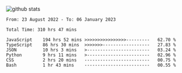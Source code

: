 
![github stats](https://github-readme-stats.vercel.app/api?username=realmahd1&show_icons=true&theme=codeSTACKr&hide_rank=true&count_private=true)

<!--START_SECTION:waka-->

```text
From: 23 August 2022 - To: 06 January 2023

Total Time: 310 hrs 47 mins

JavaScript    194 hrs 52 mins >>>>>>>>>>>>>>>>---------   62.70 %
TypeScript    86 hrs 30 mins  >>>>>>>------------------   27.83 %
JSON          10 hrs 3 mins   >------------------------   03.24 %
Python        9 hrs 11 mins   >------------------------   02.96 %
CSS           2 hrs 20 mins   -------------------------   00.75 %
Bash          1 hr 43 mins    -------------------------   00.55 %
```

<!--END_SECTION:waka-->
